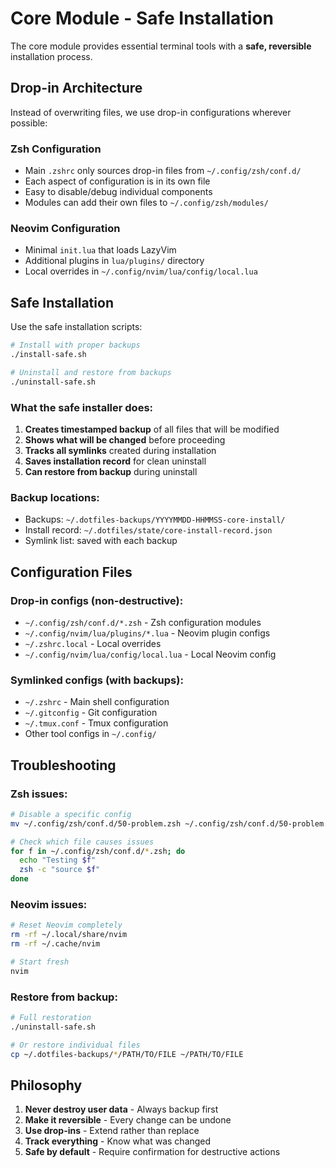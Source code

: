 # Core Module - Safe Installation

The core module provides essential terminal tools with a **safe, reversible** installation process.

## Drop-in Architecture

Instead of overwriting files, we use drop-in configurations wherever possible:

### Zsh Configuration
- Main `.zshrc` only sources drop-in files from `~/.config/zsh/conf.d/`
- Each aspect of configuration is in its own file
- Easy to disable/debug individual components
- Modules can add their own files to `~/.config/zsh/modules/`

### Neovim Configuration  
- Minimal `init.lua` that loads LazyVim
- Additional plugins in `lua/plugins/` directory
- Local overrides in `~/.config/nvim/lua/config/local.lua`

## Safe Installation

Use the safe installation scripts:

```bash
# Install with proper backups
./install-safe.sh

# Uninstall and restore from backups
./uninstall-safe.sh
```

### What the safe installer does:

1. **Creates timestamped backup** of all files that will be modified
2. **Shows what will be changed** before proceeding
3. **Tracks all symlinks** created during installation
4. **Saves installation record** for clean uninstall
5. **Can restore from backup** during uninstall

### Backup locations:
- Backups: `~/.dotfiles-backups/YYYYMMDD-HHMMSS-core-install/`
- Install record: `~/.dotfiles/state/core-install-record.json`
- Symlink list: saved with each backup

## Configuration Files

### Drop-in configs (non-destructive):
- `~/.config/zsh/conf.d/*.zsh` - Zsh configuration modules
- `~/.config/nvim/lua/plugins/*.lua` - Neovim plugin configs
- `~/.zshrc.local` - Local overrides
- `~/.config/nvim/lua/config/local.lua` - Local Neovim config

### Symlinked configs (with backups):
- `~/.zshrc` - Main shell configuration
- `~/.gitconfig` - Git configuration  
- `~/.tmux.conf` - Tmux configuration
- Other tool configs in `~/.config/`

## Troubleshooting

### Zsh issues:
```bash
# Disable a specific config
mv ~/.config/zsh/conf.d/50-problem.zsh ~/.config/zsh/conf.d/50-problem.zsh.disabled

# Check which file causes issues
for f in ~/.config/zsh/conf.d/*.zsh; do
  echo "Testing $f"
  zsh -c "source $f"
done
```

### Neovim issues:
```bash
# Reset Neovim completely
rm -rf ~/.local/share/nvim
rm -rf ~/.cache/nvim

# Start fresh
nvim
```

### Restore from backup:
```bash
# Full restoration
./uninstall-safe.sh

# Or restore individual files
cp ~/.dotfiles-backups/*/PATH/TO/FILE ~/PATH/TO/FILE
```

## Philosophy

1. **Never destroy user data** - Always backup first
2. **Make it reversible** - Every change can be undone
3. **Use drop-ins** - Extend rather than replace
4. **Track everything** - Know what was changed
5. **Safe by default** - Require confirmation for destructive actions